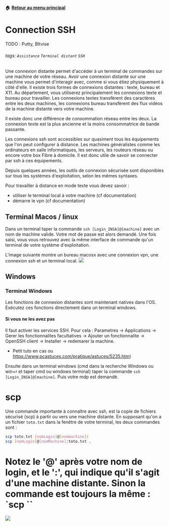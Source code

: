 :house: [**Retour au menu principal**](/TChelp)

# Connection SSH

TODO : Putty, BItvise

###### tags: `Assistance` `Terminal distant` `SSH`
Une connexion distante permet d'accéder à un terminal de commandes sur une machine de votre réseau. Avoir une connexion distante sur une machine vous permet d'interagir avec, comme si vous étiez physiquement à côté d'elle.
Il existe trois formes de connexions distantes : texte, bureau et X11. Au département, vous utiliserez principalement les connexions texte et bureau pour travailler. Les connexions textes transfèrent des caractères entre les deux machines, les connexions bureau transfèrent des flux vidéos de la machine distante vers votre machine.

Il existe donc une différence de consommation réseau entre les deux. La connexion texte est la plus ancienne et la moins consommatrice de bande passante.

Les connexions ssh sont accessibles sur quasiment tous les équipements que l'on peut configurer à distance. Les machines généralistes comme les ordinateurs en salle informatiques, les serveurs, les routeurs réseau ou encore votre box Fibre à domicile. Il est donc utile de savoir se connecter par ssh à ces équipements.

Depuis quelques années, les outils de connexion sécurisée sont disponibles sur tous les systèmes d'exploitation, selon les mêmes syntaxes.

Pour travailler à distance en mode texte vous devez savoir :
 - utiliser le terminal local à votre machine (cf documentation)
 - démarre le vpn (cf documentation)

## Terminal Macos / linux

Dans un terminal taper la commande ``ssh [Login_INSA]@[machine]`` avec un nom de machine valide. Votre mot de passe est alors demandé. Une fois saisi, vous vous retrouvez avec la même interface de commande qu'un terminal de votre système d'exploitation.

L'image suivante montre un bureau macosx avec une connexion vpn, une connexion ssh et un terminal local.
![](https://i.imgur.com/USgO52S.png)

## Windows
### Terminal Windows
Les fonctions de connexion distantes sont maintenant natives dans l'OS.
Exécutez ces fonctions directement dans un terminal windows.

#### Si vous ne les avez pas
Il faut activer les services SSH. Pour cela : Parametres -> Applications -> Gerer les fonctionnalites facultatives -> Ajouter un fonctionnalite -> OpenSSH client -> Installer -> redemarer la machine.
- Petit tuto en cas ou https://www.pcastuces.com/pratique/astuces/5235.htm)

Ensuite dans un terminal windows (cmd dans la recherche Windows ou win+r et taper cmd ou windows terminal) taper la commande ``ssh [Login_INSA]@[machine]``. Puis votre mdp est demandé.

# scp
Une commande importante à connaître avec ssh, est la copie de fichiers sécurisé (scp) à partir ou vers une machine distante. En supposant qu'on a un fichier `toto.txt` dans la fenêtre de votre terminal, les deux commandes sont :

```bash
scp toto.txt [nomLogin]@[nommachine]:
scp [nomLogin]@[nomMachine]:toto.txt .
```
Notez le '@' après votre nom de login, et le ':', qui indique qu'il s'agit d'une machine distante. Sinon la commande est toujours la même : `scp <source> <destination>``
=======
![](https://i.imgur.com/sbssnDV.png)
